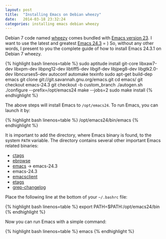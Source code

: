 ```yaml
---
layout: post
title:  "Installing Emacs on Debian wheezy"
date:   2014-03-18 23:32:24
categories: installing emacs debian wheezy
---
```


Debian 7 code named [wheezy](https://www.debian.org/releases/wheezy) comes bundled
with [Emacs version 23](https://packages.debian.org/wheezy/emacs). I want to use
the latest and greatest
[Emacs 24.3](http://lists.gnu.org/archive/html/info-gnu-emacs/2013-03/msg00001.html)
= ) So, without any other words, I present to you the complete guide of how to install
Emacs 24.3.1 on Debian 7 wheezy.

{% highlight bash linenos=table %}
sudo aptitude install git-core libxaw7-dev libxpm-dev libpng12-dev libtiff5-dev libgif-dev libjpeg8-dev libgtk2.0-dev libncurses5-dev autoconf automake texinfo
sudo apt-get build-dep emacs
git clone git://git.savannah.gnu.org/emacs.git
cd emacs/
git checkout emacs-24.3
git checkout -b custom_branch
./autogen.sh
./configure --prefix=/opt/emacs24
make --jobs=2
sudo make install
{% endhighlight %}

The above steps will install Emacs to `/opt/emacs24`. To run Emacs, you can launch it by:

{% highlight bash linenos=table %}
/opt/emacs24/bin/emacs
{% endhighlight %}

It is important to add the directory, where Emacs binary is found, to the system `PATH`
variable. The directory contains several other important Emacs related binaries:

- [ctags](http://www.emacswiki.org/emacs/BuildTags)
- [ebrowse](https://www.gnu.org/software/emacs/manual/ebrowse.html)
- [emacs](https://www.gnu.org/software/emacs) -> emacs-24.3
- emacs-24.3
- [emacsclient](http://www.emacswiki.org/emacs/EmacsClient)
- [etags](http://www.gnu.org/software/emacs/manual/html_node/eintr/etags.html)
- [grep-changelog](http://manned.org/grep-changelog/196b04a3)

Place the following line at the bottom of your `~/.bashrc` file:

{% highlight bash linenos=table %}
export PATH=$PATH:/opt/emacs24/bin
{% endhighlight %}

Now you can run Emacs with a simple command:

{% highlight bash linenos=table %}
emacs
{% endhighlight %}
